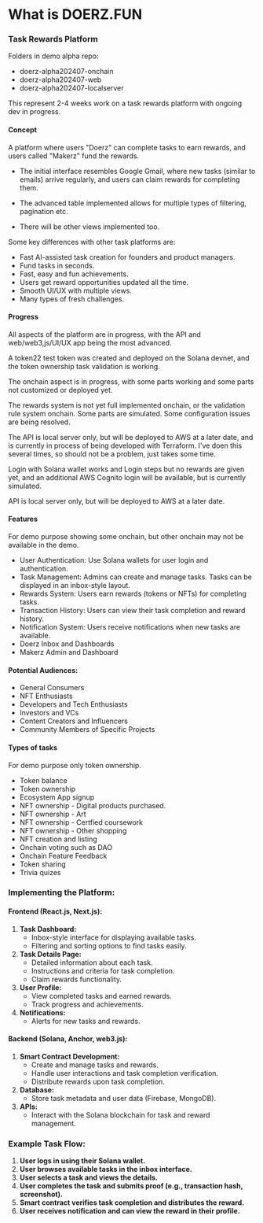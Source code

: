 # What is DOERZ.FUN

### Task Rewards Platform

Folders in demo alpha repo:

* doerz-alpha202407-onchain
* doerz-alpha202407-web
* doerz-alpha202407-localserver

This represent 2-4 weeks work on a task rewards platform with ongoing dev in progress.

#### Concept

A platform where users "Doerz" can complete tasks to earn rewards, and users called "Makerz" fund the rewards.

* The initial interface resembles Google Gmail, where new tasks (similar to emails) arrive regularly, and users can claim rewards for completing them.

* The advanced table implemented allows for multiple types of filtering, pagination etc.

* There will be other views implemented too.

Some key differences with other task platforms are:

* Fast AI-assisted task creation for founders and product managers.
* Fund tasks in seconds.
* Fast, easy and fun achievements.
* Users get reward opportunities updated all the time.
* Smooth UI/UX with multiple views.
* Many types of fresh challenges.

#### Progress

All aspects of the platform are in progress, with the API and web/web3,js/UI/UX app being the most advanced.

A token22 test token was created and deployed on the Solana devnet, and the token ownership task validation is working.

The onchain aspect is in progress, with some parts working and some parts not customized or deployed yet.

The rewards system is not yet full implemented onchain, or the validation rule system onchain. Some parts are simulated. Some configuration issues are being resolved.

The API is local server only, but will be deployed to AWS at a later date, and is currently in process of being developed with Terraform. I've doen this several times, so should not be a problem, just takes some time.

Login with Solana wallet works and Login steps but no rewards are given yet, and an additional AWS Cognito login will be available, but is currently simulated.

API is local server only, but will be deployed to AWS at a later date.

#### Features

For demo purpose showing some onchain, but other onchain may not be available in the demo.




* User Authentication: Use Solana wallets for user login and authentication.
* Task Management: Admins can create and manage tasks. Tasks can be displayed in an inbox-style layout.
* Rewards System: Users earn rewards (tokens or NFTs) for completing tasks.
* Transaction History: Users can view their task completion and reward history.
* Notification System: Users receive notifications when new tasks are available.
* Doerz Inbox and Dashboards
* Makerz Admin and Dashboard


#### Potential Audiences:

* General Consumers
* NFT Enthusiasts
* Developers and Tech Enthusiasts
* Investors and VCs
* Content Creators and Influencers
* Community Members of Specific Projects


#### Types of tasks

For demo purpose only token ownership.

* Token balance
* Token ownership
* Ecosystem App signup
* NFT ownership - Digital products purchased.
* NFT ownership - Art
* NFT ownership - Certfied coursework
* NFT ownership - Other shopping
* NFT creation and listing
* Onchain voting such as DAO
* Onchain Feature Feedback
* Token sharing
* Trivia quizes

### Implementing the Platform:

#### Frontend (React.js, Next.js):
1. **Task Dashboard:**
   - Inbox-style interface for displaying available tasks.
   - Filtering and sorting options to find tasks easily.
2. **Task Details Page:**
   - Detailed information about each task.
   - Instructions and criteria for task completion.
   - Claim rewards functionality.
3. **User Profile:**
   - View completed tasks and earned rewards.
   - Track progress and achievements.
4. **Notifications:**
   - Alerts for new tasks and rewards.

#### Backend (Solana, Anchor, web3.js):
1. **Smart Contract Development:**
   - Create and manage tasks and rewards.
   - Handle user interactions and task completion verification.
   - Distribute rewards upon task completion.
2. **Database:**
   - Store task metadata and user data (Firebase, MongoDB).
3. **APIs:**
   - Interact with the Solana blockchain for task and reward management.

### Example Task Flow:
1. **User logs in using their Solana wallet.**
2. **User browses available tasks in the inbox interface.**
3. **User selects a task and views the details.**
4. **User completes the task and submits proof (e.g., transaction hash, screenshot).**
5. **Smart contract verifies task completion and distributes the reward.**
6. **User receives notification and can view the reward in their profile.**